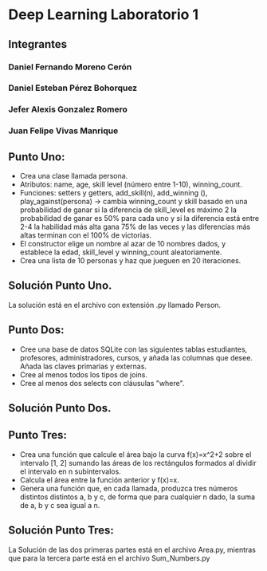 # Deep Learning Laboratorio 1

## Integrantes
### Daniel Fernando Moreno Cerón
### Daniel Esteban Pérez Bohorquez 
### Jefer Alexis Gonzalez Romero
### Juan Felipe Vivas Manrique

## Punto Uno:
* Crea una clase llamada persona.
* Atributos: name, age, skill level (número entre 1-10), winning_count.
* Funciones: setters y getters, add_skill(n), add_winning (), play_against(persona) -> cambia winning_count y skill basado en una probabilidad de ganar si la diferencia de skill_level es máximo 2 la probabilidad de ganar es 50% para cada uno y si la diferencia está entre 2-4 la habilidad más alta gana 75% de las veces y las diferencias más altas terminan con el 100% de victorias.
* El constructor elige un nombre al azar de 10 nombres dados, y establece la edad, skill_level y winning_count aleatoriamente.
* Crea una lista de 10 personas y haz que jueguen en 20 iteraciones.

## Solución Punto Uno. 
La solución está en el archivo con extensión .py llamado Person.

## Punto Dos: 
* Cree una base de datos SQLite con las siguientes tablas estudiantes, profesores, administradores, cursos, y añada las columnas que desee. Añada las claves primarias y externas. 
* Cree al menos todos los tipos de joins.
* Cree al menos dos selects con cláusulas "where".

## Solución Punto Dos. 

## Punto Tres:
* Crea una función que calcule el área bajo la curva f(x)=x^2+2 sobre el intervalo [1, 2] sumando las áreas de los rectángulos formados al dividir el intervalo en n subintervalos.
* Calcula el área entre la función anterior y f(x)=x.
* Genera una función que, en cada llamada, produzca tres números distintos distintos a, b y c, de forma que para cualquier n dado, la suma de a, b y c sea igual a n.

## Solución Punto Tres:
La Solución de las dos primeras partes está en el archivo Area.py, mientras que para la tercera parte está en el archivo Sum_Numbers.py





